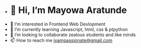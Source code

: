 - <h1 align to center> 👋 Hi, I’m Mayowa Aratunde </h1> 
- 👀 I’m interested in Frontend Web Devlopment
- 🌱 I’m currently learning Javascript, html, css & ptpython 
- 💞️ I’m looking to collaborate zealous students and like minds
- 📫 How to reach me iyampassionate@gmail.com

<!---
icodehumbly/icodehumbly is a ✨ special ✨ repository because its `README.md` (this file) appears on your GitHub profile.
You can click the Preview link to take a look at your changes.
--->
